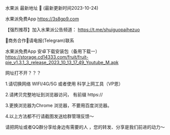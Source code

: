 水果派 最新地址 👋 (最新更新时间2023-10-24)

水果派免费App https://3s8gp9.com

【强烈推荐】加入水果派公告频道： https://t.me/shuiguopaihezuo

🤝商务合作🤝请电报(Telegram)联系 

水果派免费App 安卓下载安装包（备用下载一）https://storage.cd14333.com/fruit/fruit-pie_v1.3.1_3_release_2023_10_13_17_49_Youtube_M.apk

网址打不开？？？

1.请切换网络 WIFI/4G/5G 或者使用 科学上网工具（VP恩）

2.请拷贝完整地址到浏览器访问， 有前缀 https://

3.更换浏览器为Chrome 浏览器，不要用百度浏览器。

4.以上方法都不行请截图发送给群管理反馈～

请把网址或者QQ群分享给身边有需要的人 ，您的转发、分享是我们前进的动力～

<!---
Miracle0324/Miracle0324 is a ✨ special ✨ repository because its `README.md` (this file) appears on your GitHub profile.
You can click the Preview link to take a look at your changes.
--->
